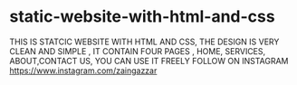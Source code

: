 # static-website-with-html-and-css
THIS IS STATCIC WEBSITE WITH HTML AND CSS, THE DESIGN IS VERY CLEAN AND SIMPLE , IT CONTAIN FOUR PAGES , HOME, SERVICES, ABOUT,CONTACT US,     YOU CAN USE IT FREELY             FOLLOW ON INSTAGRAM  https://www.instagram.com/zaingazzar
